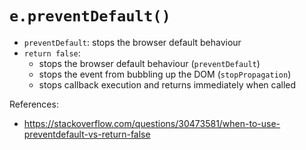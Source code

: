 # `e.preventDefault()`

- `preventDefault`: stops the browser default behaviour
- `return false`:
  - stops the browser default behaviour (`preventDefault`)
  - stops the event from bubbling up the DOM (`stopPropagation`)
  - stops callback execution and returns immediately when called

References:
- https://stackoverflow.com/questions/30473581/when-to-use-preventdefault-vs-return-false
